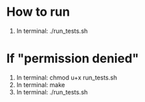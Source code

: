 # How to run
1. In terminal: ./run_tests.sh

# If "permission denied"
1. In terminal: chmod u+x run_tests.sh
2. In terminal: make
3. In terminal: ./run_tests.sh